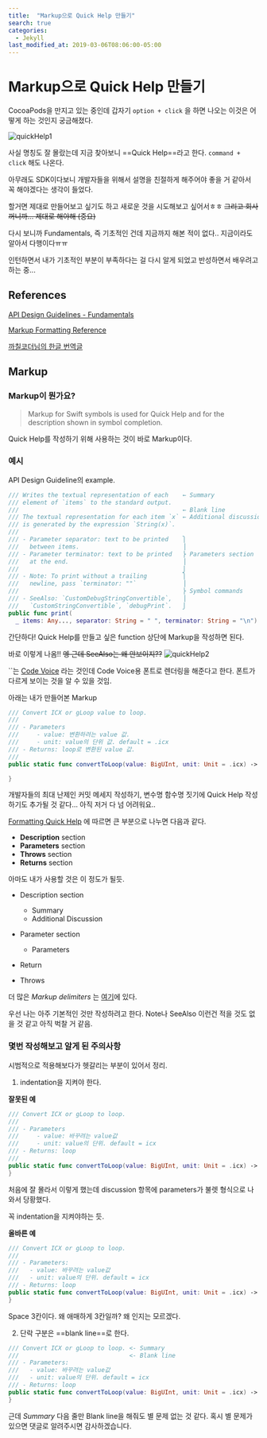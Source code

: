 ```yaml
---
title:  "Markup으로 Quick Help 만들기"
search: true
categories: 
  - Jekyll
last_modified_at: 2019-03-06T08:06:00-05:00
---
```

# Markup으로 Quick Help 만들기

CocoaPods을 만지고 있는 중인데 갑자기 `option + click` 을 하면 나오는 이것은 어떻게 하는 것인지 궁금해졌다.

![quickHelp1](https://user-images.githubusercontent.com/29784606/53893181-07ed8700-4071-11e9-8ec5-06a1142a573f.png)

사실 명칭도 잘 몰랐는데 지금 찾아보니 ==Quick Help==라고 한다.  `command + click` 해도 나온다.

아무래도 SDK이다보니 개발자들을 위해서 설명을 친절하게 해주어야 좋을 거 같아서 꼭 해야겠다는 생각이 들었다.

할거면 제대로 만들어보고 싶기도 하고 새로운 것을 시도해보고 싶어서ㅎㅎ  ~~그리고 회사꺼니까…  제대로 해야해 (중요)~~

다시 보니까 Fundamentals, 즉 기초적인 건데 지금까지 해본 적이 없다.. 지금이라도 알아서 다행이다ㅠㅠ

인턴하면서 내가 기초적인 부분이 부족하다는 걸 다시 알게 되었고 반성하면서 배우려고 하는 중...

## References
[API Design Guidelines - Fundamentals](https://swift.org/documentation/api-design-guidelines/#fundamentals)

[Markup Formatting Reference](https://developer.apple.com/library/archive/documentation/Xcode/Reference/xcode_markup_formatting_ref/index.html#//apple_ref/doc/uid/TP40016497-CH2-SW1)

[까칠코더님의 한글 번역글](https://kka7.tistory.com/37) 



## Markup

### Markup이 뭔가요?

> Markup for Swift symbols is used for Quick Help and for the description shown in symbol completion.

Quick Help를 작성하기 위해 사용하는 것이 바로 Markup이다.

### 예시
API Design Guideline의 example.

```swift
/// Writes the textual representation of each    ← Summary
/// element of `items` to the standard output.
///                                              ← Blank line
/// The textual representation for each item `x` ← Additional discussion
/// is generated by the expression `String(x)`.
///
/// - Parameter separator: text to be printed    ⎫
///   between items.                             ⎟
/// - Parameter terminator: text to be printed   ⎬ Parameters section
///   at the end.                                ⎟
///                                              ⎭
/// - Note: To print without a trailing          ⎫
///   newline, pass `terminator: ""`             ⎟
///                                              ⎬ Symbol commands
/// - SeeAlso: `CustomDebugStringConvertible`,   ⎟
///   `CustomStringConvertible`, `debugPrint`.   ⎭
public func print(
  _ items: Any..., separator: String = " ", terminator: String = "\n")
```

간단하다! Quick Help를 만들고 싶은 function 상단에 Markup을 작성하면 된다.

바로 이렇게 나옴!! ~~엥 근데 SeeAlso는 왜 안보이지??~~
![quickHelp2](https://user-images.githubusercontent.com/29784606/53893182-07ed8700-4071-11e9-8714-282448af5277.png)

``는 [Code Voice](https://developer.apple.com/library/archive/documentation/Xcode/Reference/xcode_markup_formatting_ref/Code.html#//apple_ref/doc/uid/TP40016497-CH16-SW1) 라는 것인데 Code Voice용 폰트로 렌더링을 해준다고 한다. 폰트가 다르게 보이는 것을 알 수 있을 것임.


아래는 내가 만들어본 Markup

```swift
/// Convert ICX or gLoop value to loop.
///
/// - Parameters
///     - value: 변환하려는 value 값.
///     - unit: value의 단위 값. default = .icx
/// - Returns: loop로 변환된 value 값.
/// 
public static func convertToLoop(value: BigUInt, unit: Unit = .icx) -> BigUInt {

}
```

개발자들의 최대 난제인 커밋 메세지 작성하기, 변수명 함수명 짓기에 Quick Help 작성하기도 추가될 것 같다… 아직 저거 다 넘 어려워요..



[Formatting Quick Help](https://developer.apple.com/library/archive/documentation/Xcode/Reference/xcode_markup_formatting_ref/SymbolDocumentation.html#//apple_ref/doc/uid/TP40016497-CH51-SW13) 에 따르면 큰 부분으로 나누면 다음과 같다.

- **Description** section
- **Parameters** section
- **Throws** section
- **Returns** section


아마도 내가 사용할 것은 이 정도가 될듯. 

- Description section
  - Summary
  - Additional Discussion

- Parameter section
  - Parameters
- Return 
- Throws

더 많은 *Markup delimiters* 는 [여기](https://developer.apple.com/library/archive/documentation/Xcode/Reference/xcode_markup_formatting_ref/MarkupFunctionality.html#//apple_ref/doc/uid/TP40016497-CH54-SW1)에 있다.

우선 나는 아주 기본적인 것만 작성하려고 한다. Note나 SeeAlso 이런건 적을 것도 없을 것 같고 아직 벅찰 거 같음.

### 몇번 작성해보고 알게 된 주의사항 
시범적으로 적용해보다가 헷갈리는 부분이 있어서 정리.

1. indentation을 지켜야 한다.

**잘못된 예**

```swift
/// Convert ICX or gLoop to loop.
/// 
/// - Parameters
///     - value: 바꾸려는 value값
///     - unit: value의 단위. default = icx
/// - Returns: loop
/// 
public static func convertToLoop(value: BigUInt, unit: Unit = .icx) -> BigUInt {
}
```

처음에 잘 몰라서 이렇게 했는데 discussion 항목에 parameters가 불렛 형식으로 나와서 당황했다.

꼭 indentation을 지켜야하는 듯.

**올바른 예**

```swift
/// Convert ICX or gLoop to loop.
///
/// - Parameters:
///   - value: 바꾸려는 value값
///   - unit: value의 단위. default = icx
/// - Returns: loop
public static func convertToLoop(value: BigUInt, unit: Unit = .icx) -> BigUInt {
}
```
Space 3칸이다. 왜 애매하게 3칸일까? 왜 인지는 모르겠다.

2. 단락 구분은  ==blank line==로 한다.

```swift
/// Convert ICX or gLoop to loop. <- Summary
///								  <- Blank line
/// - Parameters:
///   - value: 바꾸려는 value값
///   - unit: value의 단위. default = icx
/// - Returns: loop
public static func convertToLoop(value: BigUInt, unit: Unit = .icx) -> BigUInt {
}
```

근데 *Summary* 다음 줄만 Blank line을 해줘도 별 문제 없는 것 같다. 혹시 별 문제가 있으면 댓글로 알려주시면 감사하겠습니다.